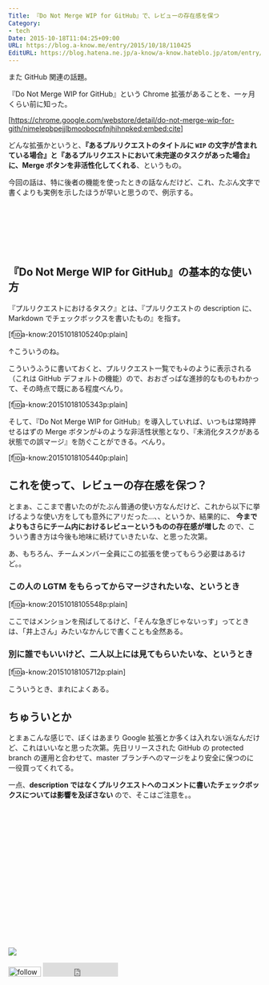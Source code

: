```yaml
---
Title: 『Do Not Merge WIP for GitHub』で、レビューの存在感を保つ
Category:
- tech
Date: 2015-10-18T11:04:25+09:00
URL: https://blog.a-know.me/entry/2015/10/18/110425
EditURL: https://blog.hatena.ne.jp/a-know/a-know.hateblo.jp/atom/entry/6653458415124977535
---
```


また GitHub 関連の話題。


『Do Not Merge WIP for GitHub』という Chrome 拡張があることを、一ヶ月くらい前に知った。




[https://chrome.google.com/webstore/detail/do-not-merge-wip-for-gith/nimelepbpejjlbmoobocpfnjhihnpked:embed:cite]




どんな拡張かというと、**『あるプルリクエストのタイトルに `WIP` の文字が含まれている場合』と『あるプルリクエストにおいて未完遂のタスクがあった場合』に、Merge ボタンを非活性化してくれる**、というもの。


今回の話は、特に後者の機能を使ったときの話なんだけど、これ、たぶん文字で書くよりも実例を示したほうが早いと思うので、例示する。



<!-- more -->


<script async src="//pagead2.googlesyndication.com/pagead/js/adsbygoogle.js"></script>
<!-- article-top -->
<ins class="adsbygoogle"
     style="display:inline-block;width:728px;height:90px"
     data-ad-client="ca-pub-3463034538369189"
     data-ad-slot="8367620130"></ins>
<script>
(adsbygoogle = window.adsbygoogle || []).push({});
</script>



## 『Do Not Merge WIP for GitHub』の基本的な使い方

『プルリクエストにおけるタスク』とは、『プルリクエストの description に、Markdown でチェックボックスを書いたもの』を指す。



[f:id:a-know:20151018105240p:plain]



↑こういうのね。


こういうふうに書いておくと、プルリクエスト一覧でも↓のように表示される（これは GitHub デフォルトの機能）ので、おおざっぱな進捗的なものもわかって、その時点で既にある程度べんり。


[f:id:a-know:20151018105343p:plain]


そして、『Do Not Merge WIP for GitHub』を導入していれば、いつもは常時押せるはずの Merge ボタンが↓のような非活性状態となり、『未消化タスクがある状態での誤マージ』を防ぐことができる。べんり。


[f:id:a-know:20151018105440p:plain]


## これを使って、レビューの存在感を保つ？

とまぁ、ここまで書いたのがたぶん普通の使い方なんだけど、これから以下に挙げるような使い方をしても意外にアリだった...、、というか、結果的に、 **今までよりもさらにチーム内におけるレビューというものの存在感が増した** ので、こういう書き方は今後も地味に続けていきたいな、と思った次第。


あ、もちろん、チームメンバー全員にこの拡張を使ってもらう必要はあるけど。。


### この人の LGTM をもらってからマージされたいな、というとき


[f:id:a-know:20151018105548p:plain]


ここではメンションを飛ばしてるけど、「そんな急ぎじゃないっす」ってときは、「井上さん」みたいなかんじで書くことも全然ある。


### 別に誰でもいいけど、二人以上には見てもらいたいな、というとき

[f:id:a-know:20151018105712p:plain]


こういうとき、まれによくある。




## ちゅういとか
とまぁこんな感じで、ぼくはあまり Google 拡張とか多くは入れない派なんだけど、これはいいなと思った次第。先日リリースされた GitHub の protected branch の運用と合わせて、master ブランチへのマージをより安全に保つのに一役買ってくれてる。


一点、**description ではなくプルリクエストへのコメントに書いたチェックボックスについては影響を及ぼさない** ので、そこはご注意を。。


<div>
<br>
<script async src="//pagead2.googlesyndication.com/pagead/js/adsbygoogle.js"></script>
<!-- article-bottom2 -->
<ins class="adsbygoogle"
     style="display:inline-block;width:300px;height:250px"
     data-ad-client="ca-pub-3463034538369189"
     data-ad-slot="5274552934"></ins>
<script>
(adsbygoogle = window.adsbygoogle || []).push({});
</script>

<a href="http://bit.ly/grass-graph" target='blank' rel="nofollow"><img src="https://cdn-ak.f.st-hatena.com/images/fotolife/a/a-know/20170405/20170405220342.png"></a>
<br>
</div>

<div>
<a href='http://cloud.feedly.com/#subscription%2Ffeed%2Fhttp%3A%2F%2Fblog.a-know.me%2Ffeed'  target='blank'><img id='feedlyFollow' src='http://s3.feedly.com/img/follows/feedly-follow-rectangle-volume-small_2x.png' alt='follow us in feedly' width='65' height='20'></a>



<iframe src="http://blog.hatena.ne.jp/a-know/a-know.hateblo.jp/subscribe/iframe" allowtransparency="true" frameborder="0" scrolling="no" width="150" height="28"></iframe>
</div>
